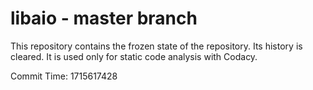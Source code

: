 # libaio - master branch

This repository contains the frozen state of the repository.
Its history is cleared. It is used only for static code
analysis with Codacy.

Commit Time: 1715617428